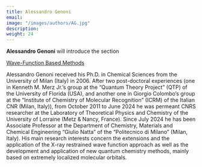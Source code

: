 ```yaml
---
title: Alessandro Genoni
email: 
image: "/images/authors/AG.jpg"
description: 
weight: 24
---
```


**Alessandro Genoni** will introduce the section

[Wave-Function Based Methods ](/topics/07_wave-function-based-methods)


Alessandro Genoni received his Ph.D. in Chemical Sciences from the University of Milan (Italy) in 2006. After two post-doctoral experiences (one in Kenneth M. Merz Jr.’s group at the “Quantum Theory Project” (QTP) of the University of Florida (USA), and another one in Giorgio Colombo’s group at the “Institute of Chemistry of Molecular Recognition” (ICRM) of the Italian CNR (Milan, Italy)), from October 2011 to June 2024 he was permeant CNRS researcher at the Laboratory of Theoretical Physics and Chemistry of the University of Lorraine (Metz & Nancy, France). Since July 2024 he has been Associate Professor at the Department of Chemistry, Materials and Chemical Engineering “Giulio Natta” of the “Politecnico di Milano” (Milan, Italy). His main research interests concern the extensions and the application of the X-ray restrained wave function approach as well as the development and application of new quantum chemistry methods, mainly based on extremely localized molecular orbitals.

